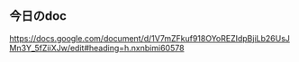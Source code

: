 ## 今日のdoc
https://docs.google.com/document/d/1V7mZFkuf918OYoREZIdpBjiLb26UsJMn3Y_5fZiiXJw/edit#heading=h.nxnbimi60578
